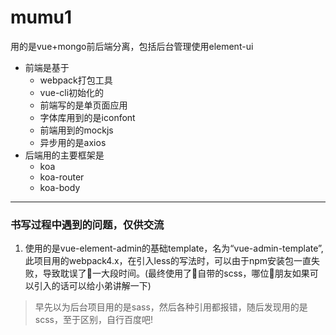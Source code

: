 # mumu1
用的是vue+mongo前后端分离，包括后台管理使用element-ui
 - 前端是基于
    - webpack打包工具
    - vue-cli初始化的
    - 前端写的是单页面应用
    - 字体库用到的是iconfont
    - 前端用到的mockjs
    - 异步用的是axios
 - 后端用的主要框架是
    - koa
    - koa-router
    - koa-body

 -----
 ### 书写过程中遇到的问题，仅供交流
 1. 使用的是vue-element-admin的基础template，名为“vue-admin-template”,此项目用的webpack4.x，在引入less的写法时，可以由于npm安装包一直失败，导致耽误了一大段时间。(最终使用了自带的scss，哪位朋友如果可以引入的话可以给小弟讲解一下)
  > 早先以为后台项目用的是sass，然后各种引用都报错，随后发现用的是scss，至于区别，自行百度吧!
